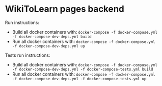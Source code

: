 # WikiToLearn pages backend

Run instructions:

* Build all docker containers with: `docker-compose -f docker-compose.yml  -f docker-compose-dev-deps.yml build`
* Run all docker containers with: `docker-compose -f docker-compose.yml  -f docker-compose-dev-deps.yml up`

Tests run instructions:

* Build all docker containers with: `docker-compose -f docker-compose.yml  -f docker-compose-dev-deps.yml -f docker-compose-tests.yml build`
* Run all docker containers with: `docker-compose -f docker-compose.yml  -f docker-compose-dev-deps.yml -f docker-compose-tests.yml up`

